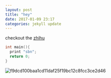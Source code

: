 ```yaml
---
layout: post
title: "hey"
date: 2017-01-09 23:17
categories: jekyll update
---
```


checkout the [zhihu][zhi-hu]

[zhi-hu]: http://zhihu.com

```c
int main(){
  print "sbn";
  return 0;
}
```

 ![f9dcd100baa1cd11daf25f19bc12c8fcc3ce2d46](/Users/zyx/Downloads/f9dcd100baa1cd11daf25f19bc12c8fcc3ce2d46.jpg)